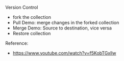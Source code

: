 Version Control 
- fork the collection
- Pull Demo: merge changes in the forked collection
- Merge Demo: Source to destination, vice versa
- Restore collection


Reference:
- https://www.youtube.com/watch?v=f5KobTGxllw

